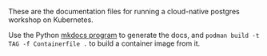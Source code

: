 These are the documentation files for running a cloud-native postgres workshop on
Kubernetes.

Use the Python [mkdocs program](https://www.mkdocs.org/) to generate the docs, and
`podman build -t TAG -f Containerfile .` to build a container image from it.


